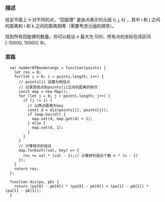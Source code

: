 ### 描述

给定平面上 n 对不同的点，“回旋镖” 是由点表示的元组 (i, j, k) ，其中 i 和 j 之间的距离和 i 和 k 之间的距离相等（需要考虑元组的顺序）。

找到所有回旋镖的数量。你可以假设 n 最大为 500，所有点的坐标在闭区间 [-10000, 10000] 中。

### 思路

```
  var numberOfBoomerangs = function(points) {
    let res = 0;
    for(let i = 0; i < points.length; i++) {
      // points[i] 设置为枢纽点
      // 记录其他点到points[i]之间的距离的频次
      const map = new Map();
      for (let j = 0; j < points.length; j++) {
        if (j != i) {
          // 以两点距离为key
          const d = dis(points[i], points[j]);
          if (map.has(d)) {
            map.set(d, map.get(d) + 1);
          } else {
            map.set(d, 1);
          }
        }
      }
      // 计算频次的组合
      map.forEach((val, key) => {
        res += val * (val - 1);// 计算排列组合个数 n * (n - 1)
      });
    } 
    return res;
  };

  function dis(pa, pb) {
    return (pa[0] - pb[0]) * (pa[0] - pb[0]) + (pa[1] - pb[1]) * (pa[1] - pb[1]);
  }
```